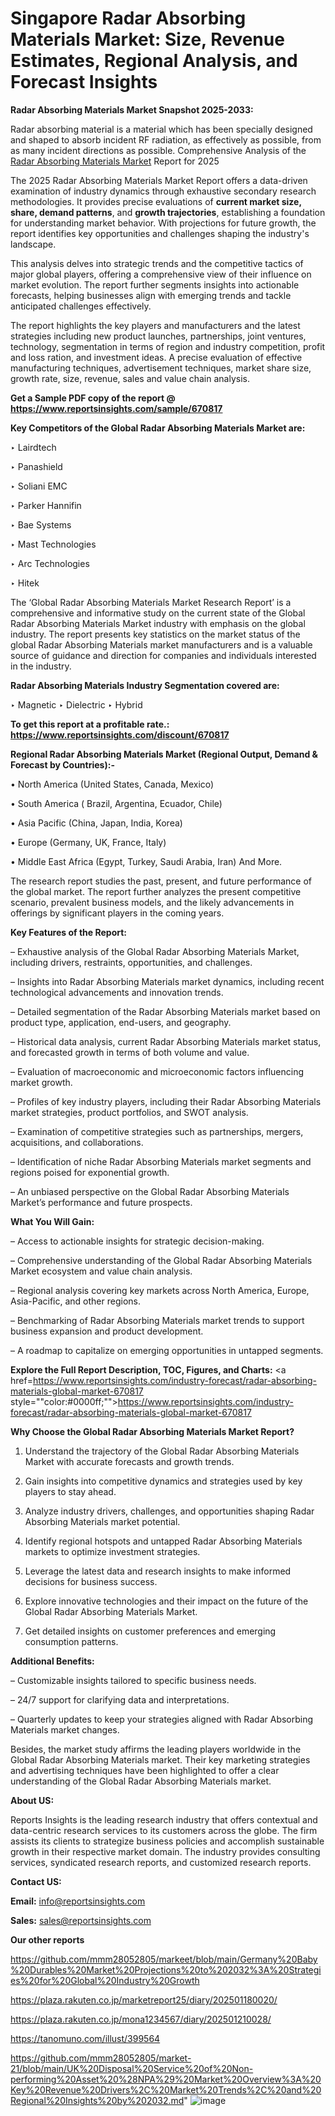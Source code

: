 # Singapore Radar Absorbing Materials Market: Size, Revenue Estimates, Regional Analysis, and Forecast Insights

<strong>Radar Absorbing Materials Market Snapshot 2025-2033:</strong>

Radar absorbing material is a material which has been specially designed and shaped to absorb incident RF radiation, as effectively as possible, from as many incident directions as possible. Comprehensive Analysis of the <a href=https://www.reportsinsights.com/sample/670817>Radar Absorbing Materials Market</a> Report for 2025

The 2025 Radar Absorbing Materials Market Report offers a data-driven examination of industry dynamics through exhaustive secondary research methodologies. It provides precise evaluations of <strong>current market size, share, demand patterns</strong>, and <strong>growth trajectories</strong>, establishing a foundation for understanding market behavior. With projections for future growth, the report identifies key opportunities and challenges shaping the industry's landscape.

This analysis delves into strategic trends and the competitive tactics of major global players, offering a comprehensive view of their influence on market evolution. The report further segments insights into actionable forecasts, helping businesses align with emerging trends and tackle anticipated challenges effectively.

The report highlights the key players and manufacturers and the latest strategies including new product launches, partnerships, joint ventures, technology, segmentation in terms of region and industry competition, profit and loss ration, and investment ideas. A precise evaluation of effective manufacturing techniques, advertisement techniques, market share size, growth rate, size, revenue, sales and value chain analysis.

<strong>Get a Sample PDF copy of the report @ <a href=https://www.reportsinsights.com/sample/670817 style=color:#0000ff;>https://www.reportsinsights.com/sample/670817</a></strong>

<strong>Key Competitors of the Global Radar Absorbing Materials Market are:</strong>

‣ Lairdtech

‣ Panashield

‣ Soliani EMC

‣ Parker Hannifin

‣ Bae Systems

‣ Mast Technologies

‣ Arc Technologies

‣ Hitek

The ‘Global Radar Absorbing Materials Market Research Report’ is a comprehensive and informative study on the current state of the Global Radar Absorbing Materials Market industry with emphasis on the global industry. The report presents key statistics on the market status of the global Radar Absorbing Materials market manufacturers and is a valuable source of guidance and direction for companies and individuals interested in the industry.

<strong>Radar Absorbing Materials Industry Segmentation covered are:</strong>

‣ Magnetic
‣ Dielectric
‣ Hybrid

<strong>To get this report at a profitable rate.: <a href=https://www.reportsinsights.com/discount/670817 style=color:#0000ff;>https://www.reportsinsights.com/discount/670817</a></strong>

<strong>Regional Radar Absorbing Materials Market (Regional Output, Demand &amp; Forecast by Countries):-</strong>

• North America (United States, Canada, Mexico)

• South America ( Brazil, Argentina, Ecuador, Chile)

• Asia Pacific (China, Japan, India, Korea)

• Europe (Germany, UK, France, Italy)

• Middle East Africa (Egypt, Turkey, Saudi Arabia, Iran) And More.

The research report studies the past, present, and future performance of the global market. The report further analyzes the present competitive scenario, prevalent business models, and the likely advancements in offerings by significant players in the coming years.

<strong>Key Features of the Report:</strong>

– Exhaustive analysis of the Global Radar Absorbing Materials Market, including drivers, restraints, opportunities, and challenges.

– Insights into Radar Absorbing Materials market dynamics, including recent technological advancements and innovation trends.

– Detailed segmentation of the Radar Absorbing Materials market based on product type, application, end-users, and geography.

– Historical data analysis, current Radar Absorbing Materials market status, and forecasted growth in terms of both volume and value.

– Evaluation of macroeconomic and microeconomic factors influencing market growth.

– Profiles of key industry players, including their Radar Absorbing Materials market strategies, product portfolios, and SWOT analysis.

– Examination of competitive strategies such as partnerships, mergers, acquisitions, and collaborations.

– Identification of niche Radar Absorbing Materials market segments and regions poised for exponential growth.

– An unbiased perspective on the Global Radar Absorbing Materials Market’s performance and future prospects.

<strong>What You Will Gain:</strong>

– Access to actionable insights for strategic decision-making.

– Comprehensive understanding of the Global Radar Absorbing Materials Market ecosystem and value chain analysis.

– Regional analysis covering key markets across North America, Europe, Asia-Pacific, and other regions.

– Benchmarking of Radar Absorbing Materials market trends to support business expansion and product development.

– A roadmap to capitalize on emerging opportunities in untapped segments.

<strong>Explore the Full Report Description, TOC, Figures, and Charts:</strong>
<a href=https://www.reportsinsights.com/industry-forecast/radar-absorbing-materials-global-market-670817 style=""color:#0000ff;"">https://www.reportsinsights.com/industry-forecast/radar-absorbing-materials-global-market-670817</a>

<strong>Why Choose the Global Radar Absorbing Materials Market Report?</strong>

1. Understand the trajectory of the Global Radar Absorbing Materials Market with accurate forecasts and growth trends.

2. Gain insights into competitive dynamics and strategies used by key players to stay ahead.

3. Analyze industry drivers, challenges, and opportunities shaping Radar Absorbing Materials market potential.

4. Identify regional hotspots and untapped Radar Absorbing Materials markets to optimize investment strategies.

5. Leverage the latest data and research insights to make informed decisions for business success.

6. Explore innovative technologies and their impact on the future of the Global Radar Absorbing Materials Market.

7. Get detailed insights on customer preferences and emerging consumption patterns.

<strong>Additional Benefits:</strong>

– Customizable insights tailored to specific business needs.

– 24/7 support for clarifying data and interpretations.

– Quarterly updates to keep your strategies aligned with Radar Absorbing Materials market changes.

Besides, the market study affirms the leading players worldwide in the Global Radar Absorbing Materials market. Their key marketing strategies and advertising techniques have been highlighted to offer a clear understanding of the Global Radar Absorbing Materials market.

<strong><strong>About US</strong>:</strong>

Reports Insights is the leading research industry that offers contextual and data-centric research services to its customers across the globe. The firm assists its clients to strategize business policies and accomplish sustainable growth in their respective market domain. The industry provides consulting services, syndicated research reports, and customized research reports.

<strong>Contact US:</strong>

<p class=><b>Email:</b> <a href=mailto:info@reportsinsights.com>info@reportsinsights.com</a></p>
<p class=><b>Sales:</b> <a href=mailto:sales@reportsinsights.com>sales@reportsinsights.com</a></p>

<strong>Our other reports</strong>

<a href=https://github.com/mmm28052805/markeet/blob/main/Germany%20Baby%20Durables%20Market%20Projections%20to%202032%3A%20Strategies%20for%20Global%20Industry%20Growth>https://github.com/mmm28052805/markeet/blob/main/Germany%20Baby%20Durables%20Market%20Projections%20to%202032%3A%20Strategies%20for%20Global%20Industry%20Growth</a>

<a href=https://plaza.rakuten.co.jp/marketreport25/diary/202501180020/>https://plaza.rakuten.co.jp/marketreport25/diary/202501180020/</a>

<a href=https://plaza.rakuten.co.jp/mona1234567/diary/202501210028/>https://plaza.rakuten.co.jp/mona1234567/diary/202501210028/</a>

<a href=https://tanomuno.com/illust/399564>https://tanomuno.com/illust/399564</a>

<a href=https://github.com/mmm28052805/market-21/blob/main/UK%20Disposal%20Service%20of%20Non-performing%20Asset%20%28NPA%29%20Market%20Overview%3A%20Key%20Revenue%20Drivers%2C%20Market%20Trends%2C%20and%20Regional%20Insights%20by%202032.md>https://github.com/mmm28052805/market-21/blob/main/UK%20Disposal%20Service%20of%20Non-performing%20Asset%20%28NPA%29%20Market%20Overview%3A%20Key%20Revenue%20Drivers%2C%20Market%20Trends%2C%20and%20Regional%20Insights%20by%202032.md</a>"
![image](https://github.com/user-attachments/assets/9dcdbce2-1790-4e3e-88c9-76fc3f11c242)
